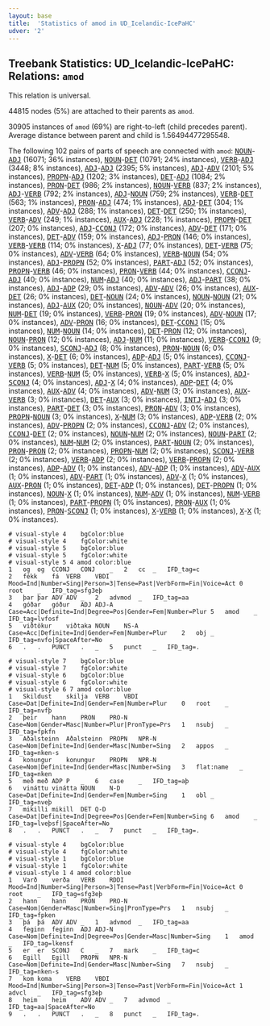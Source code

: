 ```yaml
---
layout: base
title:  'Statistics of amod in UD_Icelandic-IcePaHC'
udver: '2'
---
```


## Treebank Statistics: UD_Icelandic-IcePaHC: Relations: `amod`

This relation is universal.

44815 nodes (5%) are attached to their parents as `amod`.

30905 instances of `amod` (69%) are right-to-left (child precedes parent).
Average distance between parent and child is 1.56494477295548.

The following 102 pairs of parts of speech are connected with `amod`: <tt><a href="is_icepahc-pos-NOUN.html">NOUN</a></tt>-<tt><a href="is_icepahc-pos-ADJ.html">ADJ</a></tt> (16071; 36% instances), <tt><a href="is_icepahc-pos-NOUN.html">NOUN</a></tt>-<tt><a href="is_icepahc-pos-DET.html">DET</a></tt> (10791; 24% instances), <tt><a href="is_icepahc-pos-VERB.html">VERB</a></tt>-<tt><a href="is_icepahc-pos-ADJ.html">ADJ</a></tt> (3448; 8% instances), <tt><a href="is_icepahc-pos-ADJ.html">ADJ</a></tt>-<tt><a href="is_icepahc-pos-ADJ.html">ADJ</a></tt> (2395; 5% instances), <tt><a href="is_icepahc-pos-ADJ.html">ADJ</a></tt>-<tt><a href="is_icepahc-pos-ADV.html">ADV</a></tt> (2101; 5% instances), <tt><a href="is_icepahc-pos-PROPN.html">PROPN</a></tt>-<tt><a href="is_icepahc-pos-ADJ.html">ADJ</a></tt> (1202; 3% instances), <tt><a href="is_icepahc-pos-DET.html">DET</a></tt>-<tt><a href="is_icepahc-pos-ADJ.html">ADJ</a></tt> (1084; 2% instances), <tt><a href="is_icepahc-pos-PRON.html">PRON</a></tt>-<tt><a href="is_icepahc-pos-DET.html">DET</a></tt> (986; 2% instances), <tt><a href="is_icepahc-pos-NOUN.html">NOUN</a></tt>-<tt><a href="is_icepahc-pos-VERB.html">VERB</a></tt> (837; 2% instances), <tt><a href="is_icepahc-pos-ADJ.html">ADJ</a></tt>-<tt><a href="is_icepahc-pos-VERB.html">VERB</a></tt> (792; 2% instances), <tt><a href="is_icepahc-pos-ADJ.html">ADJ</a></tt>-<tt><a href="is_icepahc-pos-NOUN.html">NOUN</a></tt> (759; 2% instances), <tt><a href="is_icepahc-pos-VERB.html">VERB</a></tt>-<tt><a href="is_icepahc-pos-DET.html">DET</a></tt> (563; 1% instances), <tt><a href="is_icepahc-pos-PRON.html">PRON</a></tt>-<tt><a href="is_icepahc-pos-ADJ.html">ADJ</a></tt> (474; 1% instances), <tt><a href="is_icepahc-pos-ADJ.html">ADJ</a></tt>-<tt><a href="is_icepahc-pos-DET.html">DET</a></tt> (304; 1% instances), <tt><a href="is_icepahc-pos-ADV.html">ADV</a></tt>-<tt><a href="is_icepahc-pos-ADJ.html">ADJ</a></tt> (288; 1% instances), <tt><a href="is_icepahc-pos-DET.html">DET</a></tt>-<tt><a href="is_icepahc-pos-DET.html">DET</a></tt> (250; 1% instances), <tt><a href="is_icepahc-pos-VERB.html">VERB</a></tt>-<tt><a href="is_icepahc-pos-ADV.html">ADV</a></tt> (249; 1% instances), <tt><a href="is_icepahc-pos-AUX.html">AUX</a></tt>-<tt><a href="is_icepahc-pos-ADJ.html">ADJ</a></tt> (228; 1% instances), <tt><a href="is_icepahc-pos-PROPN.html">PROPN</a></tt>-<tt><a href="is_icepahc-pos-DET.html">DET</a></tt> (207; 0% instances), <tt><a href="is_icepahc-pos-ADJ.html">ADJ</a></tt>-<tt><a href="is_icepahc-pos-CCONJ.html">CCONJ</a></tt> (172; 0% instances), <tt><a href="is_icepahc-pos-ADV.html">ADV</a></tt>-<tt><a href="is_icepahc-pos-DET.html">DET</a></tt> (171; 0% instances), <tt><a href="is_icepahc-pos-DET.html">DET</a></tt>-<tt><a href="is_icepahc-pos-ADV.html">ADV</a></tt> (159; 0% instances), <tt><a href="is_icepahc-pos-ADJ.html">ADJ</a></tt>-<tt><a href="is_icepahc-pos-PRON.html">PRON</a></tt> (146; 0% instances), <tt><a href="is_icepahc-pos-VERB.html">VERB</a></tt>-<tt><a href="is_icepahc-pos-VERB.html">VERB</a></tt> (114; 0% instances), <tt><a href="is_icepahc-pos-X.html">X</a></tt>-<tt><a href="is_icepahc-pos-ADJ.html">ADJ</a></tt> (77; 0% instances), <tt><a href="is_icepahc-pos-DET.html">DET</a></tt>-<tt><a href="is_icepahc-pos-VERB.html">VERB</a></tt> (75; 0% instances), <tt><a href="is_icepahc-pos-ADV.html">ADV</a></tt>-<tt><a href="is_icepahc-pos-VERB.html">VERB</a></tt> (64; 0% instances), <tt><a href="is_icepahc-pos-VERB.html">VERB</a></tt>-<tt><a href="is_icepahc-pos-NOUN.html">NOUN</a></tt> (54; 0% instances), <tt><a href="is_icepahc-pos-ADJ.html">ADJ</a></tt>-<tt><a href="is_icepahc-pos-PROPN.html">PROPN</a></tt> (52; 0% instances), <tt><a href="is_icepahc-pos-PART.html">PART</a></tt>-<tt><a href="is_icepahc-pos-ADJ.html">ADJ</a></tt> (52; 0% instances), <tt><a href="is_icepahc-pos-PROPN.html">PROPN</a></tt>-<tt><a href="is_icepahc-pos-VERB.html">VERB</a></tt> (46; 0% instances), <tt><a href="is_icepahc-pos-PRON.html">PRON</a></tt>-<tt><a href="is_icepahc-pos-VERB.html">VERB</a></tt> (44; 0% instances), <tt><a href="is_icepahc-pos-CCONJ.html">CCONJ</a></tt>-<tt><a href="is_icepahc-pos-ADJ.html">ADJ</a></tt> (40; 0% instances), <tt><a href="is_icepahc-pos-NUM.html">NUM</a></tt>-<tt><a href="is_icepahc-pos-ADJ.html">ADJ</a></tt> (40; 0% instances), <tt><a href="is_icepahc-pos-ADJ.html">ADJ</a></tt>-<tt><a href="is_icepahc-pos-PART.html">PART</a></tt> (38; 0% instances), <tt><a href="is_icepahc-pos-ADJ.html">ADJ</a></tt>-<tt><a href="is_icepahc-pos-ADP.html">ADP</a></tt> (29; 0% instances), <tt><a href="is_icepahc-pos-ADV.html">ADV</a></tt>-<tt><a href="is_icepahc-pos-ADV.html">ADV</a></tt> (26; 0% instances), <tt><a href="is_icepahc-pos-AUX.html">AUX</a></tt>-<tt><a href="is_icepahc-pos-DET.html">DET</a></tt> (26; 0% instances), <tt><a href="is_icepahc-pos-DET.html">DET</a></tt>-<tt><a href="is_icepahc-pos-NOUN.html">NOUN</a></tt> (24; 0% instances), <tt><a href="is_icepahc-pos-NOUN.html">NOUN</a></tt>-<tt><a href="is_icepahc-pos-NOUN.html">NOUN</a></tt> (21; 0% instances), <tt><a href="is_icepahc-pos-ADJ.html">ADJ</a></tt>-<tt><a href="is_icepahc-pos-AUX.html">AUX</a></tt> (20; 0% instances), <tt><a href="is_icepahc-pos-NOUN.html">NOUN</a></tt>-<tt><a href="is_icepahc-pos-ADV.html">ADV</a></tt> (20; 0% instances), <tt><a href="is_icepahc-pos-NUM.html">NUM</a></tt>-<tt><a href="is_icepahc-pos-DET.html">DET</a></tt> (19; 0% instances), <tt><a href="is_icepahc-pos-VERB.html">VERB</a></tt>-<tt><a href="is_icepahc-pos-PRON.html">PRON</a></tt> (19; 0% instances), <tt><a href="is_icepahc-pos-ADV.html">ADV</a></tt>-<tt><a href="is_icepahc-pos-NOUN.html">NOUN</a></tt> (17; 0% instances), <tt><a href="is_icepahc-pos-ADV.html">ADV</a></tt>-<tt><a href="is_icepahc-pos-PRON.html">PRON</a></tt> (16; 0% instances), <tt><a href="is_icepahc-pos-DET.html">DET</a></tt>-<tt><a href="is_icepahc-pos-CCONJ.html">CCONJ</a></tt> (15; 0% instances), <tt><a href="is_icepahc-pos-NUM.html">NUM</a></tt>-<tt><a href="is_icepahc-pos-NOUN.html">NOUN</a></tt> (14; 0% instances), <tt><a href="is_icepahc-pos-DET.html">DET</a></tt>-<tt><a href="is_icepahc-pos-PRON.html">PRON</a></tt> (12; 0% instances), <tt><a href="is_icepahc-pos-NOUN.html">NOUN</a></tt>-<tt><a href="is_icepahc-pos-PRON.html">PRON</a></tt> (12; 0% instances), <tt><a href="is_icepahc-pos-ADJ.html">ADJ</a></tt>-<tt><a href="is_icepahc-pos-NUM.html">NUM</a></tt> (11; 0% instances), <tt><a href="is_icepahc-pos-VERB.html">VERB</a></tt>-<tt><a href="is_icepahc-pos-CCONJ.html">CCONJ</a></tt> (9; 0% instances), <tt><a href="is_icepahc-pos-SCONJ.html">SCONJ</a></tt>-<tt><a href="is_icepahc-pos-ADJ.html">ADJ</a></tt> (8; 0% instances), <tt><a href="is_icepahc-pos-PRON.html">PRON</a></tt>-<tt><a href="is_icepahc-pos-NOUN.html">NOUN</a></tt> (6; 0% instances), <tt><a href="is_icepahc-pos-X.html">X</a></tt>-<tt><a href="is_icepahc-pos-DET.html">DET</a></tt> (6; 0% instances), <tt><a href="is_icepahc-pos-ADP.html">ADP</a></tt>-<tt><a href="is_icepahc-pos-ADJ.html">ADJ</a></tt> (5; 0% instances), <tt><a href="is_icepahc-pos-CCONJ.html">CCONJ</a></tt>-<tt><a href="is_icepahc-pos-VERB.html">VERB</a></tt> (5; 0% instances), <tt><a href="is_icepahc-pos-DET.html">DET</a></tt>-<tt><a href="is_icepahc-pos-NUM.html">NUM</a></tt> (5; 0% instances), <tt><a href="is_icepahc-pos-PART.html">PART</a></tt>-<tt><a href="is_icepahc-pos-VERB.html">VERB</a></tt> (5; 0% instances), <tt><a href="is_icepahc-pos-VERB.html">VERB</a></tt>-<tt><a href="is_icepahc-pos-NUM.html">NUM</a></tt> (5; 0% instances), <tt><a href="is_icepahc-pos-VERB.html">VERB</a></tt>-<tt><a href="is_icepahc-pos-X.html">X</a></tt> (5; 0% instances), <tt><a href="is_icepahc-pos-ADJ.html">ADJ</a></tt>-<tt><a href="is_icepahc-pos-SCONJ.html">SCONJ</a></tt> (4; 0% instances), <tt><a href="is_icepahc-pos-ADJ.html">ADJ</a></tt>-<tt><a href="is_icepahc-pos-X.html">X</a></tt> (4; 0% instances), <tt><a href="is_icepahc-pos-ADP.html">ADP</a></tt>-<tt><a href="is_icepahc-pos-DET.html">DET</a></tt> (4; 0% instances), <tt><a href="is_icepahc-pos-AUX.html">AUX</a></tt>-<tt><a href="is_icepahc-pos-ADV.html">ADV</a></tt> (4; 0% instances), <tt><a href="is_icepahc-pos-ADV.html">ADV</a></tt>-<tt><a href="is_icepahc-pos-NUM.html">NUM</a></tt> (3; 0% instances), <tt><a href="is_icepahc-pos-AUX.html">AUX</a></tt>-<tt><a href="is_icepahc-pos-VERB.html">VERB</a></tt> (3; 0% instances), <tt><a href="is_icepahc-pos-DET.html">DET</a></tt>-<tt><a href="is_icepahc-pos-AUX.html">AUX</a></tt> (3; 0% instances), <tt><a href="is_icepahc-pos-INTJ.html">INTJ</a></tt>-<tt><a href="is_icepahc-pos-ADJ.html">ADJ</a></tt> (3; 0% instances), <tt><a href="is_icepahc-pos-PART.html">PART</a></tt>-<tt><a href="is_icepahc-pos-DET.html">DET</a></tt> (3; 0% instances), <tt><a href="is_icepahc-pos-PRON.html">PRON</a></tt>-<tt><a href="is_icepahc-pos-ADV.html">ADV</a></tt> (3; 0% instances), <tt><a href="is_icepahc-pos-PROPN.html">PROPN</a></tt>-<tt><a href="is_icepahc-pos-NOUN.html">NOUN</a></tt> (3; 0% instances), <tt><a href="is_icepahc-pos-X.html">X</a></tt>-<tt><a href="is_icepahc-pos-NUM.html">NUM</a></tt> (3; 0% instances), <tt><a href="is_icepahc-pos-ADP.html">ADP</a></tt>-<tt><a href="is_icepahc-pos-VERB.html">VERB</a></tt> (2; 0% instances), <tt><a href="is_icepahc-pos-ADV.html">ADV</a></tt>-<tt><a href="is_icepahc-pos-PROPN.html">PROPN</a></tt> (2; 0% instances), <tt><a href="is_icepahc-pos-CCONJ.html">CCONJ</a></tt>-<tt><a href="is_icepahc-pos-ADV.html">ADV</a></tt> (2; 0% instances), <tt><a href="is_icepahc-pos-CCONJ.html">CCONJ</a></tt>-<tt><a href="is_icepahc-pos-DET.html">DET</a></tt> (2; 0% instances), <tt><a href="is_icepahc-pos-NOUN.html">NOUN</a></tt>-<tt><a href="is_icepahc-pos-NUM.html">NUM</a></tt> (2; 0% instances), <tt><a href="is_icepahc-pos-NOUN.html">NOUN</a></tt>-<tt><a href="is_icepahc-pos-PART.html">PART</a></tt> (2; 0% instances), <tt><a href="is_icepahc-pos-NUM.html">NUM</a></tt>-<tt><a href="is_icepahc-pos-NUM.html">NUM</a></tt> (2; 0% instances), <tt><a href="is_icepahc-pos-PART.html">PART</a></tt>-<tt><a href="is_icepahc-pos-NOUN.html">NOUN</a></tt> (2; 0% instances), <tt><a href="is_icepahc-pos-PRON.html">PRON</a></tt>-<tt><a href="is_icepahc-pos-PRON.html">PRON</a></tt> (2; 0% instances), <tt><a href="is_icepahc-pos-PROPN.html">PROPN</a></tt>-<tt><a href="is_icepahc-pos-NUM.html">NUM</a></tt> (2; 0% instances), <tt><a href="is_icepahc-pos-SCONJ.html">SCONJ</a></tt>-<tt><a href="is_icepahc-pos-VERB.html">VERB</a></tt> (2; 0% instances), <tt><a href="is_icepahc-pos-VERB.html">VERB</a></tt>-<tt><a href="is_icepahc-pos-ADP.html">ADP</a></tt> (2; 0% instances), <tt><a href="is_icepahc-pos-VERB.html">VERB</a></tt>-<tt><a href="is_icepahc-pos-PROPN.html">PROPN</a></tt> (2; 0% instances), <tt><a href="is_icepahc-pos-ADP.html">ADP</a></tt>-<tt><a href="is_icepahc-pos-ADV.html">ADV</a></tt> (1; 0% instances), <tt><a href="is_icepahc-pos-ADV.html">ADV</a></tt>-<tt><a href="is_icepahc-pos-ADP.html">ADP</a></tt> (1; 0% instances), <tt><a href="is_icepahc-pos-ADV.html">ADV</a></tt>-<tt><a href="is_icepahc-pos-AUX.html">AUX</a></tt> (1; 0% instances), <tt><a href="is_icepahc-pos-ADV.html">ADV</a></tt>-<tt><a href="is_icepahc-pos-PART.html">PART</a></tt> (1; 0% instances), <tt><a href="is_icepahc-pos-ADV.html">ADV</a></tt>-<tt><a href="is_icepahc-pos-X.html">X</a></tt> (1; 0% instances), <tt><a href="is_icepahc-pos-AUX.html">AUX</a></tt>-<tt><a href="is_icepahc-pos-PRON.html">PRON</a></tt> (1; 0% instances), <tt><a href="is_icepahc-pos-DET.html">DET</a></tt>-<tt><a href="is_icepahc-pos-ADP.html">ADP</a></tt> (1; 0% instances), <tt><a href="is_icepahc-pos-DET.html">DET</a></tt>-<tt><a href="is_icepahc-pos-PROPN.html">PROPN</a></tt> (1; 0% instances), <tt><a href="is_icepahc-pos-NOUN.html">NOUN</a></tt>-<tt><a href="is_icepahc-pos-X.html">X</a></tt> (1; 0% instances), <tt><a href="is_icepahc-pos-NUM.html">NUM</a></tt>-<tt><a href="is_icepahc-pos-ADV.html">ADV</a></tt> (1; 0% instances), <tt><a href="is_icepahc-pos-NUM.html">NUM</a></tt>-<tt><a href="is_icepahc-pos-VERB.html">VERB</a></tt> (1; 0% instances), <tt><a href="is_icepahc-pos-PART.html">PART</a></tt>-<tt><a href="is_icepahc-pos-PROPN.html">PROPN</a></tt> (1; 0% instances), <tt><a href="is_icepahc-pos-PRON.html">PRON</a></tt>-<tt><a href="is_icepahc-pos-AUX.html">AUX</a></tt> (1; 0% instances), <tt><a href="is_icepahc-pos-PRON.html">PRON</a></tt>-<tt><a href="is_icepahc-pos-SCONJ.html">SCONJ</a></tt> (1; 0% instances), <tt><a href="is_icepahc-pos-X.html">X</a></tt>-<tt><a href="is_icepahc-pos-VERB.html">VERB</a></tt> (1; 0% instances), <tt><a href="is_icepahc-pos-X.html">X</a></tt>-<tt><a href="is_icepahc-pos-X.html">X</a></tt> (1; 0% instances).


~~~ conllu
# visual-style 4	bgColor:blue
# visual-style 4	fgColor:white
# visual-style 5	bgColor:blue
# visual-style 5	fgColor:white
# visual-style 5 4 amod	color:blue
1	og	og	CCONJ	CONJ	_	2	cc	_	IFD_tag=c
2	fékk	fá	VERB	VBDI	Mood=Ind|Number=Sing|Person=3|Tense=Past|VerbForm=Fin|Voice=Act	0	root	_	IFD_tag=sfg3eþ
3	þar	þar	ADV	ADV	_	2	advmod	_	IFD_tag=aa
4	góðar	góður	ADJ	ADJ-A	Case=Acc|Definite=Ind|Degree=Pos|Gender=Fem|Number=Plur	5	amod	_	IFD_tag=lvfosf
5	viðtökur	viðtaka	NOUN	NS-A	Case=Acc|Definite=Ind|Gender=Fem|Number=Plur	2	obj	_	IFD_tag=nvfo|SpaceAfter=No
6	.	.	PUNCT	.	_	5	punct	_	IFD_tag=.

~~~


~~~ conllu
# visual-style 7	bgColor:blue
# visual-style 7	fgColor:white
# visual-style 6	bgColor:blue
# visual-style 6	fgColor:white
# visual-style 6 7 amod	color:blue
1	Skildust	skilja	VERB	VBDI	Case=Dat|Definite=Ind|Gender=Fem|Number=Plur	0	root	_	IFD_tag=nvfþ
2	þeir	hann	PRON	PRO-N	Case=Nom|Gender=Masc|Number=Plur|PronType=Prs	1	nsubj	_	IFD_tag=fpkfn
3	Aðalsteinn	Aðalsteinn	PROPN	NPR-N	Case=Nom|Definite=Ind|Gender=Masc|Number=Sing	2	appos	_	IFD_tag=nken-s
4	konungur	konungur	PROPN	NPR-N	Case=Nom|Definite=Ind|Gender=Masc|Number=Sing	3	flat:name	_	IFD_tag=nken
5	með	með	ADP	P	_	6	case	_	IFD_tag=aþ
6	vináttu	vinátta	NOUN	N-D	Case=Dat|Definite=Ind|Gender=Fem|Number=Sing	1	obl	_	IFD_tag=nveþ
7	mikilli	mikill	DET	Q-D	Case=Dat|Definite=Ind|Degree=Pos|Gender=Fem|Number=Sing	6	amod	_	IFD_tag=lveþsf|SpaceAfter=No
8	.	.	PUNCT	.	_	7	punct	_	IFD_tag=.

~~~


~~~ conllu
# visual-style 4	bgColor:blue
# visual-style 4	fgColor:white
# visual-style 1	bgColor:blue
# visual-style 1	fgColor:white
# visual-style 1 4 amod	color:blue
1	Varð	verða	VERB	RDDI	Mood=Ind|Number=Sing|Person=3|Tense=Past|VerbForm=Fin|Voice=Act	0	root	_	IFD_tag=sfg3eþ
2	hann	hann	PRON	PRO-N	Case=Nom|Gender=Masc|Number=Sing|PronType=Prs	1	nsubj	_	IFD_tag=fpken
3	þá	þá	ADV	ADV	_	1	advmod	_	IFD_tag=aa
4	feginn	feginn	ADJ	ADJ-N	Case=Nom|Definite=Ind|Degree=Pos|Gender=Masc|Number=Sing	1	amod	_	IFD_tag=lkensf
5	er	er	SCONJ	C	_	7	mark	_	IFD_tag=c
6	Egill	Egill	PROPN	NPR-N	Case=Nom|Definite=Ind|Gender=Masc|Number=Sing	7	nsubj	_	IFD_tag=nken-s
7	kom	koma	VERB	VBDI	Mood=Ind|Number=Sing|Person=3|Tense=Past|VerbForm=Fin|Voice=Act	1	advcl	_	IFD_tag=sfg3eþ
8	heim	heim	ADV	ADV	_	7	advmod	_	IFD_tag=aa|SpaceAfter=No
9	.	.	PUNCT	.	_	8	punct	_	IFD_tag=.

~~~


